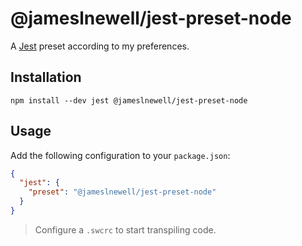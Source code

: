 # @jameslnewell/jest-preset-node

A [Jest](https://jestjs.io/) preset according to my preferences.

## Installation

```
npm install --dev jest @jameslnewell/jest-preset-node
```

## Usage

Add the following configuration to your `package.json`:

```json
{
  "jest": {
    "preset": "@jameslnewell/jest-preset-node"
  }
}
```

> Configure a `.swcrc` to start transpiling code.
